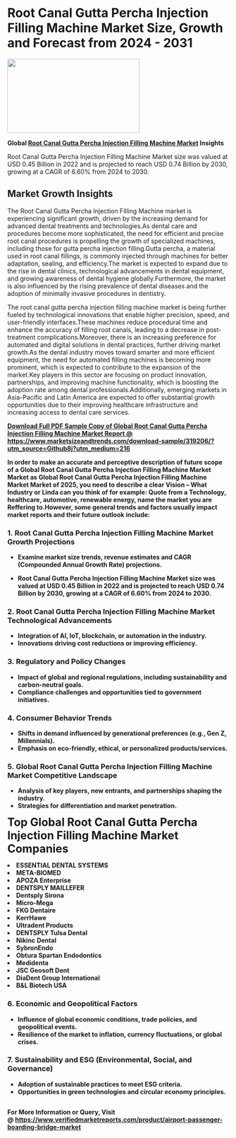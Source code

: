 <H1>Root Canal Gutta Percha Injection Filling Machine Market Size, Growth and Forecast from 2024 - 2031</H1><img class="aligncenter size-medium wp-image-584254" src="https://thirdeyenews.in/wp-content/uploads/2024/09/Global-Market-Research-300x168.jpeg" alt="" width="300" height="168" /><p><strong>Global&nbsp;<a href="https://www.marketsizeandtrends.com/download-sample/319206/?utm_source=Github8j?utm_medium=216">Root Canal Gutta Percha Injection Filling Machine Market</a> Insights</strong></p><p>Root Canal Gutta Percha Injection Filling Machine Market size was valued at USD 0.45 Billion in 2022 and is projected to reach USD 0.74 Billion by 2030, growing at a CAGR of 6.60% from 2024 to 2030.</p><p><h2>Market Growth Insights</h2> <p>The Root Canal Gutta Percha Injection Filling Machine market is experiencing significant growth, driven by the increasing demand for advanced dental treatments and technologies.As dental care and procedures become more sophisticated, the need for efficient and precise root canal procedures is propelling the growth of specialized machines, including those for gutta percha injection filling.Gutta percha, a material used in root canal fillings, is commonly injected through machines for better adaptation, sealing, and efficiency.The market is expected to expand due to the rise in dental clinics, technological advancements in dental equipment, and growing awareness of dental hygiene globally.Furthermore, the market is also influenced by the rising prevalence of dental diseases and the adoption of minimally invasive procedures in dentistry.</p> <p><strong><a href="#"></a></strong></p> <p>The root canal gutta percha injection filling machine market is being further fueled by technological innovations that enable higher precision, speed, and user-friendly interfaces.These machines reduce procedural time and enhance the accuracy of filling root canals, leading to a decrease in post-treatment complications.Moreover, there is an increasing preference for automated and digital solutions in dental practices, further driving market growth.As the dental industry moves toward smarter and more efficient equipment, the need for automated filling machines is becoming more prominent, which is expected to contribute to the expansion of the market.Key players in this sector are focusing on product innovation, partnerships, and improving machine functionality, which is boosting the adoption rate among dental professionals.Additionally, emerging markets in Asia-Pacific and Latin America are expected to offer substantial growth opportunities due to their improving healthcare infrastructure and increasing access to dental care services.</p> <p><strong><a href="#"></p><p><span class=""><strong>Download Full PDF Sample Copy of Global Root Canal Gutta Percha Injection Filling Machine Market Report</strong> @ <a href="https://www.marketsizeandtrends.com/download-sample/319206/?utm_source=Github8j?utm_medium=216" target="_blank">https://www.marketsizeandtrends.com/download-sample/319206/?utm_source=Github8j?utm_medium=216</a></span></p><p>In order to make an accurate and perceptive description of future scope of a Global&nbsp;Root Canal Gutta Percha Injection Filling Machine Market Market as Global&nbsp;Root Canal Gutta Percha Injection Filling Machine Market Market of 2025, you need to describe a clear Vision &ndash; What Industry or Linda can you think of for example: Quote from a Technology, healthcare, automotive, renewable energy, name the market you are Reffering to.However, some general trends and factors usually impact market reports and their future outlook include:</p><h3>1.&nbsp;<strong>Root Canal Gutta Percha Injection Filling Machine Market Growth Projections</strong></h3><ul><li>Examine market size trends, revenue estimates and CAGR (Compounded Annual Growth Rate) projections.</li><li><p>Root Canal Gutta Percha Injection Filling Machine Market size was valued at USD 0.45 Billion in 2022 and is projected to reach USD 0.74 Billion by 2030, growing at a CAGR of 6.60% from 2024 to 2030.</p></li></ul><h3>2.&nbsp;<strong>Root Canal Gutta Percha Injection Filling Machine Market Technological Advancements</strong></h3><ul><li>Integration of AI, IoT, blockchain, or automation in the industry.</li><li>Innovations driving cost reductions or improving efficiency.</li></ul><h3>3.&nbsp;<strong>Regulatory and Policy Changes</strong></h3><ul><li>Impact of global and regional regulations, including sustainability and carbon-neutral goals.</li><li>Compliance challenges and opportunities tied to government initiatives.</li></ul><h3>4.&nbsp;<strong>Consumer Behavior Trends</strong></h3><ul><li>Shifts in demand influenced by generational preferences (e.g., Gen Z, Millennials).</li><li>Emphasis on eco-friendly, ethical, or personalized products/services.</li></ul><h3>5.&nbsp;<strong>Global Root Canal Gutta Percha Injection Filling Machine Market Competitive Landscape</strong></h3><ul><li>Analysis of key players, new entrants, and partnerships shaping the industry.</li><li>Strategies for differentiation and market penetration.</li></ul><p data-pm-slice="1 1 []"><span style="color: inherit; font-family: inherit; font-size: 25px;">Top Global Root Canal Gutta Percha Injection Filling Machine Market Companies</span></p><div class="" data-test-id=""><p><li>ESSENTIAL DENTAL SYSTEMS</li><li> META-BIOMED</li><li> APOZA Enterprise</li><li> DENTSPLY MAILLEFER</li><li> Dentsply Sirona</li><li> Micro-Mega</li><li> FKG Dentaire</li><li> KerrHawe</li><li> Ultradent Products</li><li> DENTSPLY Tulsa Dental</li><li> Nikinc Dental</li><li> SybronEndo</li><li> Obtura Spartan Endodontics</li><li> Medidenta</li><li> JSC Geosoft Dent</li><li> DiaDent Group International</li><li> B&L Biotech USA</li></p></div><h3>6.&nbsp;<strong>Economic and Geopolitical Factors</strong></h3><ul><li>Influence of global economic conditions, trade policies, and geopolitical events.</li><li>Resilience of the market to inflation, currency fluctuations, or global crises.</li></ul><h3>7.&nbsp;<strong>Sustainability and ESG (Environmental, Social, and Governance)</strong></h3><ul><li>Adoption of sustainable practices to meet ESG criteria.</li><li>Opportunities in green technologies and circular economy principles.</li></ul><h2><strong style="font-size: 14px;">For More Information or Query, Visit @&nbsp;</strong><a style="background-color: #ffffff; font-size: 14px;" href="https://www.marketsizeandtrends.com/report/root-canal-gutta-percha-injection-filling-machine-market/" target="_blank">https://www.verifiedmarketreports.com/product/airport-passenger-boarding-bridge-market</a></h2>